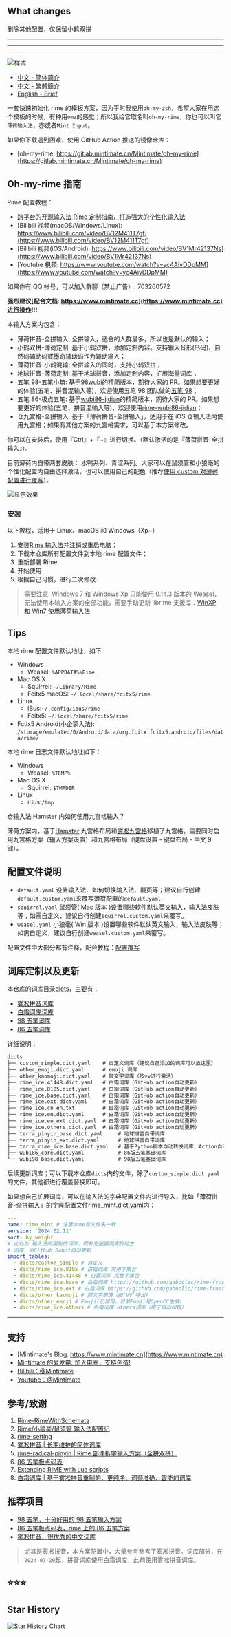 ## What changes

删除其他配置，仅保留小鹤双拼

---

---

---

![样式](demo.webp)

- [中文 - 简体简介](README.md)
- [中文 - 繁體簡介](README_zh-CHT.md)
- [English - Brief](README_en.md)

一套快速初始化 rime 的模板方案，因为平时我使用`oh-my-zsh`，希望大家在用这个模板的时候，有种用`omz`的感觉；所以我给它取名叫`oh-my-rime`，你也可以叫它`薄荷输入法`，亦或者`Mint Input`。

如果你下载遇到困难，使用 GitHub Action 推送的镜像仓库：

- [oh-my-rime: https://gitlab.mintimate.cn/Mintimate/oh-my-rime](https://gitlab.mintimate.cn/Mintimate/oh-my-rime)

## Oh-my-rime 指南

Rime 配置教程：

- [跨平台的开源输入法 Rime 定制指南，打造强大的个性化输入法](https://www.mintimate.cn/2023/03/18/rimeQuickInit)
- [Bilibili 视频(macOS/Windows/Linux): https://www.bilibili.com/video/BV12M411T7gf](https://www.bilibili.com/video/BV12M411T7gf)
- [Bilibili 视频(iOS/Android): https://www.bilibili.com/video/BV1Mr42137Ns](https://www.bilibili.com/video/BV1Mr42137Ns)
- [Youtube 視頻: https://www.youtube.com/watch?v=yc4AivDDpMM](https://www.youtube.com/watch?v=yc4AivDDpMM)

如果你有 QQ 帐号，可以加入群聊（禁止广告）: 703260572

**强烈建议[配合文档: https://www.mintimate.cc](https://www.mintimate.cc)进行操作!!!**

本输入方案内包含：

- 薄荷拼音-全拼输入: 全拼输入，适合的人群最多，所以也是默认的输入；
- 小鹤双拼-薄荷定制: 基于小鹤双拼，添加定制内容。支持输入音形(形码)、自然码辅助码或墨奇辅助码作为辅助输入；
- 薄荷拼音-小鹤混输: 全拼输入的同时，支持小鹤双拼；
- 地球拼音-薄荷定制: 基于地球拼音，添加定制内容，扩展海量词库；
- 五笔 98-五笔小筑: 基于[98wubi](https://github.com/yanhuacuo/98wubi)的精简版本，期待大家的 PR。如果想要更好的体验(五笔、拼音混输入等)，欢迎使用五笔 98 团队做的[五笔 98](https://github.com/yanhuacuo/98wubi)；
- 五笔 86-极点五笔: 基于[wubi86-jidian](https://github.com/KyleBing/rime-wubi86-jidian)的精简版本，期待大家的 PR。如果想要更好的体验(五笔、拼音混输入等)，欢迎使用[rime-wubi86-jidian](https://github.com/KyleBing/rime-wubi86-jidian)；
- 仓九宫格-全拼输入: 基于「薄荷拼音-全拼输入」，适用于在 iOS 仓输入法内使用九宫格；如果有其他方案的九宫格需求，可以基于本方案修改。

你可以在安装后，使用『Ctrl』+『~』进行切换。（默认激活的是『薄荷拼音-全拼输入』）。

目前薄荷内自带两套皮肤： 水鸭系列、青涩系列。大家可以在鼠须管和小狼毫的个性化配置内自由选择激活，也可以使用自己的配色（推荐[使用 custom 对薄荷配置进行覆写](https://www.mintimate.cc/zh/guide/configurationOverride.html#%E4%BF%AE%E6%94%B9%E8%96%84%E8%8D%B7%E8%BE%93%E5%85%A5%E6%B3%95%E7%9A%84%E9%85%8D%E7%BD%AE)）。

![显示效果](https://www.mintimate.cc/image/demo/themeOfOhMyRime.webp)

### 安装

以下教程，适用于 Linux、macOS 和 Windows（Xp~）

1. 安装[Rime 输入法](https://rime.im/)并注销或重启电脑；
2. 下载本仓库所有配置文件到本地 rime 配置文件；
3. 重新部署 Rime
4. 开始使用
5. 根据自己习惯，进行二次修改

> 需要注意: Windows 7 和 Windows Xp 只能使用 0.14.3 版本的 Weasel，无法使用本输入方案的全部功能，需要手动更新 librime 支援库：[WinXP 和 Win7 使用薄荷输入法](https://www.mintimate.cc/zh/guide/faQ.html#winxp%E5%92%8Cwin7%E4%BD%BF%E7%94%A8%E8%96%84%E8%8D%B7%E8%BE%93%E5%85%A5%E6%B3%95)

## Tips

本地 rime 配置文件默认地址，如下

- Windows
  - Weasel: `%APPDATA%\Rime`
- Mac OS X
  - Squirrel: `~/Library/Rime`
  - Fcitx5 macOS: `~/.local/share/fcitx5/rime`
- Linux
  - iBus:`~/.config/ibus/rime`
  - Fcitx5: `~/.local/share/fcitx5/rime`
- Fctix5 Android(小企鹅入法): `/storage/emulated/0/Android/data/org.fcitx.fcitx5.android/files/data/rime/`

本地 rime 日志文件默认地址如下：

- Windows
  - Weasel: `%TEMP%`
- Mac OS X
  - Squirrel: `$TMPDIR`
- Linux
  - iBus:`/tmp`

仓输入法 Hamster 内如何使用九宫格输入？

薄荷方案内，基于[Hamster](https://github.com/imfuxiao/Hamster/) 九宫格布局和[雾凇九宫格](https://github.com/iDvel/rime-ice/blob/main/t9.schema.yaml)移植了九宫格。需要同时启用九宫格方案（输入方案设置）和九宫格布局（键盘设置 - 键盘布局 - 中文 9 键）。

## 配置文件说明

- `default.yaml` 设置输入法、如何切换输入法、翻页等；建议自行创建`default.custom.yaml`来覆写薄荷配置的`default.yaml`.
- `squirrel.yaml` 鼠须管( Mac 版本 )设置哪些软件默认英文输入，输入法皮肤等；如需自定义，建议自行创建`squirrel.custom.yaml`来覆写。
- `weasel.yaml` 小狼毫( Win 版本 )设置哪些软件默认英文输入，输入法皮肤等；如需自定义，建议自行创建`weasel.custom.yaml`来覆写。

配置文件中大部分都有注释，配合教程：[配置覆写](https://www.mintimate.cc/zh/guide/configurationOverride.html)

## 词库定制以及更新

本仓库的词库目录[dicts](dicts)，主要有：

- [雾凇拼音词库](https://github.com/iDvel/rime-ice)
- [白霜词库词库](https://github.com/gaboolic/rime-frost)
- [98 五笔词库](https://github.com/yanhuacuo/98wubi-tables)
- [86 五笔词库](https://github.com/KyleBing/rime-wubi86-jidian)

详细说明：

```txt
dicts
├── custom_simple.dict.yaml    # 自定义词库（建议自己添加的词库可以放这里）
├── other_emoji.dict.yaml      # emoji 词库
├── other_kaomoji.dict.yaml    # 颜文字词库（按vv进行激活）
├── rime_ice.41448.dict.yaml   # 白霜词库（GitHub action自动更新）
├── rime_ice.8105.dict.yaml    # 白霜词库（GitHub action自动更新）
├── rime_ice.base.dict.yaml    # 白霜词库（GitHub action自动更新）
├── rime_ice.ext.dict.yaml     # 白霜词库（GitHub action自动更新）
├── rime_ice.cn_en.txt         # 白霜词库（GitHub action自动更新）
├── rime_ice.en.dict.yaml      # 白霜词库（GitHub action自动更新）
├── rime_ice.en_ext.dict.yaml  # 白霜词库（GitHub action自动更新）
├── rime_ice.others.dict.yaml  # 白霜词库（GitHub action自动更新）
├── terra_pinyin_base.dict.yaml     # 地球拼音自带词库
├── terra_pinyin_ext.dict.yaml      # 地球拼音自带词库
├── terra_rime_ice.base.dict.yaml   # 基于Python脚本自动转换词库，Action自动更新
├── wubi86_core.dict.yaml           # 86版五笔基础词库
└── wubi98_base.dict.yaml           # 98版五笔基础词库
```

后续更新词库；可以下载本仓库`dicts`内的文件，除了`custom_simple.dict.yaml`的文件，其他都进行覆盖替换即可。

如果想自己扩展词库，可以在输入法的字典配置文件内进行导入，比如「薄荷拼音-全拼输入」的字典配置文件[rime_mint.dict.yaml](rime_mint.dict.yaml)内：

```yaml
---
name: rime_mint # 注意name和文件名一致
version: '2024.02.11'
sort: by_weight
# 此处为 输入法所用到的词库，既补充拓展词库的地方
# 词库，由Github Robot自动更新
import_tables:
  - dicts/custom_simple # 自定义
  - dicts/rime_ice.8105 # 白霜词库 常用字集合
  - dicts/rime_ice.41448 # 白霜词库 完整字集合
  - dicts/rime_ice.base # 白霜词库 https://github.com/gaboolic/rime-frost
  - dicts/rime_ice.ext # 白霜词库 https://github.com/gaboolic/rime-frost
  - dicts/other_kaomoji # 颜文字表情（按`VV`呼出)
  - dicts/other_emoji # Emoji(已禁用，目前Emoji是OpenCC生效)
  - dicts/rime_ice.others # 白霜词库 others词库（用于自动纠错）
```

---

## 支持

- [Mintimate's Blog: https://www.mintimate.cn](https://www.mintimate.cn)
- [Mintimate 的爱发电: 加入电圈，支持创造!](https://afdian.net/a/mintimate)
- [Bilibili：@Mintimate](https://space.bilibili.com/355567627)
- [Youtube：@Mintimate](https://www.youtube.com/channel/UCI7LLdUGNzkcKOE7grAqCoA)

## 参考/致谢

1. [Rime-RimeWithSchemata](https://github.com/rime/home/wiki/RimeWithSchemata)
2. [Rime/小狼豪/鼠须管 输入法配置记](https://chenhe.me/post/oh-my-rime)
3. [rime-setting](https://github.com/Iorest/rime-setting)
4. [雾凇拼音 | 长期维护的简体词库](https://github.com/iDvel/rime-ice)
5. [rime-radical-pinyin | Rime 部件拆字输入方案（全拼双拼）](https://github.com/mirtlecn/rime-radical-pinyin)
6. [86 五笔极点码表](https://github.com/KyleBing/rime-wubi86-jidian)
7. [Extending RIME with Lua scripts](https://github.com/hchunhui/librime-lua/wiki/Scripting)
8. [白霜词库 | 基于雾凇拼音重制的，更纯净、词频准确、智能的词库](https://github.com/gaboolic/rime-frost)

## 推荐项目

- [98 五笔，十分好用的 98 五笔输入方案](https://wubi98.github.io/)
- [86 五笔极点码表，rime 上的 86 五笔方案](https://github.com/KyleBing/rime-wubi86-jidian)
- [雾凇拼音，很优秀的中文词库](https://github.com/iDvel/rime-ice)

> 尤其是雾凇拼音，本方案配置中，大量参考参考了雾凇拼音。词库部分，在`2024-07-29`起，拼音词库使用白霜词库，此前使用雾凇拼音词库。

## ⭐⭐⭐

## Star History

<picture>
<source media="(prefers-color-scheme: dark)" srcset="https://api.star-history.com/svg?repos=Mintimate/oh-my-rime&type=Timeline&theme=dark" />
<source media="(prefers-color-scheme: light)" srcset="https://api.star-history.com/svg?repos=Mintimate/oh-my-rime&type=Timeline" />
<img alt="Star History Chart" src="https://api.star-history.com/svg?repos=Mintimate/oh-my-rime&type=Timeline" />
</picture>

